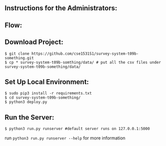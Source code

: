 ## Instructions for the Administrators:


## Flow:

## Download Project:

	$ git clone https://github.com/cse1531S1/survey-system-t09b-something.git
    $ cp * survey-system-t09b-somthing/data/ # put all the csv files under survey-system-t09b-something/data/

## Set Up Local Environment:

	$ sudo pip3 install -r requirements.txt
	$ cd survey-system-t09b-something/
    $ python3 deploy.py
    
## Run the Server:

	$ python3 run.py runserver #default server runs on 127.0.0.1:5000


run `python3 run.py runserver --help` for more information


